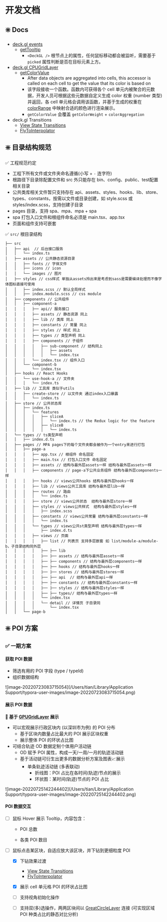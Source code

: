 # 开发文档

## ❇️ Docs

- [deck.gl events](https://deck.gl/docs/developer-guide/interactivity#picking)
  - [getTooltip](https://deck.gl/docs/api-reference/core/deck#gettooltip)
    - `<DeckGL />` 根节点上的属性，任何鼠标移动都会被监听，需要基于 `picked` 属性判断是否在目标元素上方。
- [deck.gl CPUGridLayer](https://deck.gl/docs/api-reference/aggregation-layers/cpu-grid-layer#cpugridlayer)
  - [getColorValue](https://deck.gl/docs/api-reference/aggregation-layers/cpu-grid-layer#getcolorvalue)
    - After data objects are aggregated into cells, this accessor is called on each cell to get the value that its color is based on
    - 该字段接收一个函数。函数内可获得各个 cell 单元内被聚合的元数据，开发人员可根据这些元数据自定义生成 color 权重 (number 类型) 并返回，各 cell 单元格会调用该函数，并基于生成的权重在 [colorRange](https://deck.gl/docs/api-reference/aggregation-layers/cpu-grid-layer#colorrange) 中映射合适的颜色进行渲染展示。
    - `getColorValue` 会覆盖 `getColorWeight` + `colorAggregation`
- deck.gl Transitions
  - [View State Transitions](https://deck.gl/docs/developer-guide/view-state-transitions#view-state-transitions)
  - [FlyToInterpolator](https://deck.gl/docs/api-reference/core/fly-to-interpolator#flytointerpolator)



## ❇️ 目录结构规范

✅ 工程规范约定

- 工程下所有文件或文件夹命名遵循(小写 + `-` 连字符)
- 根路径下目录除配置文件和 src 外只能存在 bin、config、public、test配置相关目录
- 公共类库相关文件暂只支持存在 api、assets、styles、hooks、lib、store、types、constants，按需以文件或目录创建，如 style.scss 或 styles/index.scss，支持创建子目录
- pages 目录，支持 spa、mpa、mpa + spa
- spa 打包入口文件和根组件命名必须是 main.tsx、app.tsx
- 页面和组件支持可嵌套

✅ `src/` 根目录结构

```
├── src
│   ├── api  // 后台接口服务
│   │   └── index.ts 
│   ├── assets // 公共静态资源目录
│   │   ├── fonts // 字体文件
│   │   ├── icons // icon
│   │   └── images // 图片
│   ├── styles // css样式 单独从assets拎出来是考虑到sass是需要编译处理而不像字体图标直接可使用
│   │   ├── index.scss // 默认全局样式
│   │   ├── index.module.scss // css module
│   ├── components // 公共组件
│   │   ├── component-a
│   │   │   ├── api// 服务接口
│   │   │   ├── assets // 静态资源 同上
│   │   │   ├── lib // 类库 同上
│   │   │   ├── constants // 常量 同上
│   │   │   ├── styles // 样式 同上
│   │   │   ├── types // 类型声明 同上
│   │   │   ├── components // 子组件
│   │   │   │   ├── sub-component // 结构同上
│   │   │   │   │   ├── assets
│   │   │   │   │   └── index.tsx
│   │   │   └── index.tsx // 组件入口
│   │   └── component-b
│   │       └── index.tsx
│   ├── hooks // React Hooks
│   │   └── use-hook-a // 文件夹
│   │   │   └── index.ts
│   ├── lib // 工具库 类似于utils
│   │   ├── create-store // 以文件夹 通过index入口暴露
│   │   │   └── index.ts
│   ├── store // 公共状态库
│   │   ├── index.ts
│   │   │   └── features
│   │   │   │   ├── sliceA
│   │   │   │   │   └── index.ts // the Redux logic for the feature
│   │   │   │   ├── sliceB
│   │   │   │   │   └── index.ts
│   └── types // ts类型声明
│   │   ├── index.d.ts
│   ├── pages // MPA pages下的每个文件夹都会被作为一个entry来进行打包
│   │   ├── page-a
│   │   │   ├── app.tsx // 根组件 命名固定
│   │   │   ├── main.tsx // 打包入口文件 命名固定
│   │   │   ├── assets // 结构与最外层assets一样 结构与最外层assets一样
│   │   │   ├── components // page-a下公共业务组件 结构与最外层components一样
│   │   │   ├── hooks // views公共hooks 结构与最外层hooks一样
│   │   │   ├── lib // views公共工具库 结构与最外层lib一样
│   │   │   ├── routes // 路由
│   │   │   │   └── index.ts
│   │   │   ├── store // views公共状态  结构与最外层store一样
│   │   │   ├── styles // views公共样式  结构与最外层styles一样
│   │   │   │   ├── index.scss
│   │   │   ├── constants // views公共常量 结构与最外层constants一样
│   │   │   │   └── index.ts
│   │   │   └── types // views公共st类型声明 结构与最外层types一样
│   │   │       ├── index.d.ts
│   │   │   ├── views // 页面
│   │   │   │   ├── list // 列表页 支持多层嵌套 如 list/module-a/module-b，子目录结构同外层
│   │   │   │   ├── ├── lib
│   │   │   │   ├── ├── assets // 结构与最外层assets一样
│   │   │   │   ├── ├── components // 结构与最外层components一样
│   │   │   │   ├── ├── hooks // 结构与最外层hooks一样
│   │   │   │   ├── ├── stores // 结构与最外层stores一样
│   │   │   │   ├── ├── api  // 结构与最外层api一样
│   │   │   │   ├── ├── constants // 结构与最外层constants一样
│   │   │   │   ├── ├── styles // 结构与最外层styles一样
│   │   │   │   ├── ├── types// 结构与最外层types一样
│   │   │   │   └── index.tsx
│   │   │   │   └── detail // 详情页 子目录同
│   │   │   │       └── index.tsx
│   │   └── page-b
```



## ❇️ POI 方案

### ✅ 一期方案

#### 获取 POI 数据

- 筛选有用的 POI 字段 (type / typeId)
- 组织数据结构

![image-20220723083715054](/Users/tian/Library/Application Support/typora-user-images/image-20220723083715054.png)

#### 展示 POI 数据

**🌟 基于 [GPUGridLayer](https://deck.gl/docs/api-reference/aggregation-layers/gpu-grid-layer) 展示**

- 可以宏观展示行政区块内 (以深圳市为例) 的 POI 分布
  - 基于区块内数量占比最大的 POI 展示区块权重
  - 展示整体 POI 的环状占比图
- 可结合轨迹 OD 数据定制个体用户活动链
  - OD 赋予 POI 属性，构成一天/一周/一月的轨迹活动链
  - 基于活动链可衍生出更多的数据分析方案及图表📈展示
    - 单条轨迹活动链 (多表联动)
      - 折线图：POI 占比在各时间(轨迹)节点的展示
      - 环状图：某时间(轨迹)节点的 POI 占比

![image-20220725142244402](/Users/tian/Library/Application Support/typora-user-images/image-20220725142244402.png)

#### POI 数据交互

- [ ] 鼠标 Hover 展示 Tooltip，内容包含：

  - POI 总数

  - 各类 POI 数目

- [ ] 鼠标点击某区块，自适应放大该区块，并下钻到更细粒度 POI

  - [x] 下钻效果过渡
    - [View State Transitions](https://deck.gl/docs/developer-guide/view-state-transitions#view-state-transitions)
    - [FlyToInterpolator](https://deck.gl/docs/api-reference/core/fly-to-interpolator#flytointerpolator)

  - [x] 展示 cell 单元格 POI 的环状占比图

  - [ ] 支持视角初始化操作

  - [ ] 支持双(多)选操作，两两区块间以 [GreatCircleLayer](https://deck.gl/docs/api-reference/geo-layers/great-circle-layer) 连接 (可实现区域 POI 种类占比的静态对比分析)
